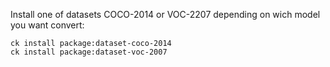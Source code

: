 Install one of datasets COCO-2014 or VOC-2207 depending on wich model you want convert:
```
ck install package:dataset-coco-2014
ck install package:dataset-voc-2007
```